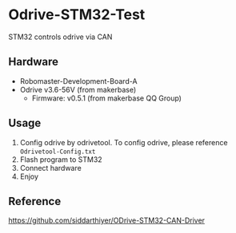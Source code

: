 # Odrive-STM32-Test

STM32 controls odrive via CAN

## Hardware
- Robomaster-Development-Board-A
- Odrive v3.6-56V (from makerbase)
  - Firmware: v0.5.1 (from makerbase QQ Group)

## Usage
1. Config odrive by odrivetool. To config odrive, please reference `Odrivetool-Config.txt`
2. Flash program to STM32
3. Connect hardware
4. Enjoy

## Reference
https://github.com/siddarthiyer/ODrive-STM32-CAN-Driver